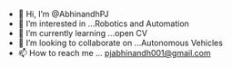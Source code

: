 - 👋 Hi, I’m @AbhinandhPJ
- 👀 I’m interested in ...Robotics and Automation
- 🌱 I’m currently learning ...open CV
- 💞️ I’m looking to collaborate on ...Autonomous Vehicles
- 📫 How to reach me ... pjabhinandh001@gmail.com

<!---
AbhinandhPJ/AbhinandhPJ is a ✨ special ✨ repository because its `README.md` (this file) appears on your GitHub profile.
You can click the Preview link to take a look at your changes.
--->
